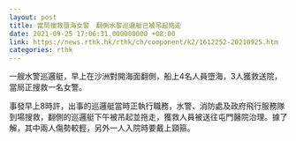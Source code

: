```yaml
---
layout: post
title: 當局搜救墮海女警　翻側水警巡邏艇已被吊起拖走
date: 2021-09-25 17:06:31.000000000 +08:00
link: https://news.rthk.hk/rthk/ch/component/k2/1612252-20210925.htm
categories: rthk
---
```


一艘水警巡邏艇，早上在沙洲對開海面翻側，船上4名人員墮海，3人獲救送院，當局正搜救一名女警。

事發早上8時許，出事的巡邏艇當時正執行職務，水警、消防處及政府飛行服務隊到場搜救，翻側的巡邏艇下午被吊起並拖走，獲救人員被送往屯門醫院治理。據了解，其中兩人傷勢較輕，另外一人入院時要戴上頸箍。
